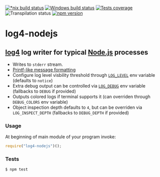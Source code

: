 [![*nix build status][nix-build-image]][nix-build-url]
[![Windows build status][win-build-image]][win-build-url]
[![Tests coverage][cov-image]][cov-url]
![Transpilation status][transpilation-image]
[![npm version][npm-image]][npm-url]

# log4-nodejs

## [log4](https://github.com/medikoo/log4/) log writer for typical [Node.js](https://nodejs.org/) processes

*   Writes to `stderr` stream.
*   [Printf-like message formatting](https://github.com/medikoo/log4#output-message-formatting)
*   Configure log level visbility threshold through [`LOG_LEVEL`](https://github.com/medikoo/log4#log_level) env variable (defaults to `notice`)
*   Extra debug output can be controlled via [`LOG_DEBUG`](https://github.com/medikoo/log4#log_debug) env variable (fallbacks to `DEBUG` if provided)
*   Outputs colored logs if terminal supports it (can overriden through `DEBUG_COLORS` env variable)
*   Object inspection depth defaults to `4`, but can be overriden via `LOG_INSPECT_DEPTH` (fallbacks to `DEBUG_DEPTH` if provided)

### Usage

At beginning of main module of your program invoke:

```javascript
require("log4-nodejs")();
```

### Tests

    $ npm test

[nix-build-image]: https://semaphoreci.com/api/v1/medikoo-org/log4-nodejs/branches/master/shields_badge.svg
[nix-build-url]: https://semaphoreci.com/medikoo-org/log4-nodejs
[win-build-image]: https://ci.appveyor.com/api/projects/status/tqetc30h571osc2n?svg=true
[win-build-url]: https://ci.appveyor.com/project/medikoo/log4-nodejs
[cov-image]: https://img.shields.io/codecov/c/github/medikoo/log4-nodejs.svg
[cov-url]: https://codecov.io/gh/medikoo/log4-nodejs
[transpilation-image]: https://img.shields.io/badge/transpilation-free-brightgreen.svg
[npm-image]: https://img.shields.io/npm/v/log4-nodejs.svg
[npm-url]: https://www.npmjs.com/package/log4-nodejs
